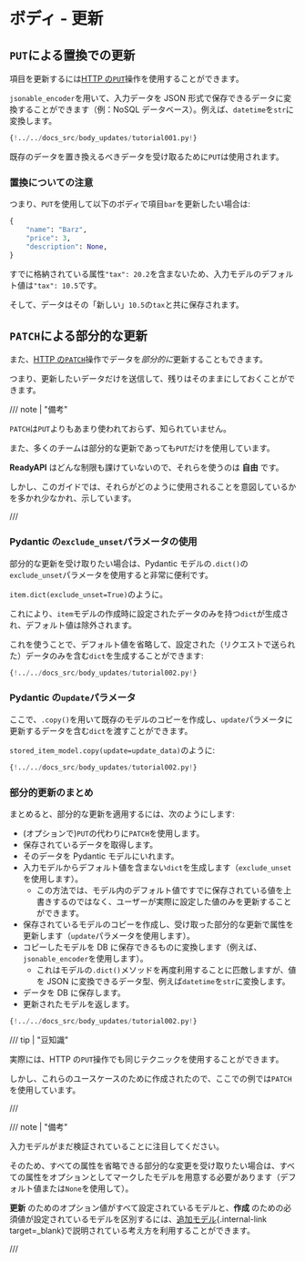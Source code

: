 # ボディ - 更新

## `PUT`による置換での更新

項目を更新するには<a href="https://developer.mozilla.org/en-US/docs/Web/HTTP/Methods/PUT" class="external-link" target="_blank">HTTP の`PUT`</a>操作を使用することができます。

`jsonable_encoder`を用いて、入力データを JSON 形式で保存できるデータに変換することができます（例：NoSQL データベース）。例えば、`datetime`を`str`に変換します。

```Python hl_lines="30 31 32 33 34 35"
{!../../docs_src/body_updates/tutorial001.py!}
```

既存のデータを置き換えるべきデータを受け取るために`PUT`は使用されます。

### 置換についての注意

つまり、`PUT`を使用して以下のボディで項目`bar`を更新したい場合は:

```Python
{
    "name": "Barz",
    "price": 3,
    "description": None,
}
```

すでに格納されている属性`"tax": 20.2`を含まないため、入力モデルのデフォルト値は`"tax": 10.5`です。

そして、データはその「新しい」`10.5`の`tax`と共に保存されます。

## `PATCH`による部分的な更新

また、<a href="https://developer.mozilla.org/en-US/docs/Web/HTTP/Methods/PATCH" class="external-link" target="_blank">HTTP の`PATCH`</a>操作でデータを*部分的に*更新することもできます。

つまり、更新したいデータだけを送信して、残りはそのままにしておくことができます。

/// note | "備考"

`PATCH`は`PUT`よりもあまり使われておらず、知られていません。

また、多くのチームは部分的な更新であっても`PUT`だけを使用しています。

**ReadyAPI** はどんな制限も課けていないので、それらを使うのは **自由** です。

しかし、このガイドでは、それらがどのように使用されることを意図しているかを多かれ少なかれ、示しています。

///

### Pydantic の`exclude_unset`パラメータの使用

部分的な更新を受け取りたい場合は、Pydantic モデルの`.dict()`の`exclude_unset`パラメータを使用すると非常に便利です。

`item.dict(exclude_unset=True)`のように。

これにより、`item`モデルの作成時に設定されたデータのみを持つ`dict`が生成され、デフォルト値は除外されます。

これを使うことで、デフォルト値を省略して、設定された（リクエストで送られた）データのみを含む`dict`を生成することができます:

```Python hl_lines="34"
{!../../docs_src/body_updates/tutorial002.py!}
```

### Pydantic の`update`パラメータ

ここで、`.copy()`を用いて既存のモデルのコピーを作成し、`update`パラメータに更新するデータを含む`dict`を渡すことができます。

`stored_item_model.copy(update=update_data)`のように:

```Python hl_lines="35"
{!../../docs_src/body_updates/tutorial002.py!}
```

### 部分的更新のまとめ

まとめると、部分的な更新を適用するには、次のようにします:

- (オプションで)`PUT`の代わりに`PATCH`を使用します。
- 保存されているデータを取得します。
- そのデータを Pydantic モデルにいれます。
- 入力モデルからデフォルト値を含まない`dict`を生成します（`exclude_unset`を使用します）。
  - この方法では、モデル内のデフォルト値ですでに保存されている値を上書きするのではなく、ユーザーが実際に設定した値のみを更新することができます。
- 保存されているモデルのコピーを作成し、受け取った部分的な更新で属性を更新します（`update`パラメータを使用します）。
- コピーしたモデルを DB に保存できるものに変換します（例えば、`jsonable_encoder`を使用します）。
  - これはモデルの`.dict()`メソッドを再度利用することに匹敵しますが、値を JSON に変換できるデータ型、例えば`datetime`を`str`に変換します。
- データを DB に保存します。
- 更新されたモデルを返します。

```Python hl_lines="30 31 32 33 34 35 36 37"
{!../../docs_src/body_updates/tutorial002.py!}
```

/// tip | "豆知識"

実際には、HTTP の`PUT`操作でも同じテクニックを使用することができます。

しかし、これらのユースケースのために作成されたので、ここでの例では`PATCH`を使用しています。

///

/// note | "備考"

入力モデルがまだ検証されていることに注目してください。

そのため、すべての属性を省略できる部分的な変更を受け取りたい場合は、すべての属性をオプションとしてマークしたモデルを用意する必要があります（デフォルト値または`None`を使用して）。

**更新** のためのオプション値がすべて設定されているモデルと、**作成** のための必須値が設定されているモデルを区別するには、[追加モデル](extra-models.md){.internal-link target=\_blank}で説明されている考え方を利用することができます。

///
